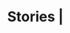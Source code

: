 ---
title: "Stories |"
header:
  background: false
heading: "56 people helped so far in Wigan & Leigh"
button:
  url: "#URL"
  text: "Donate and make a real change"
intro: |
  **Lorem ipsum dolor sit amet, consectetur adipisicing elit. Doloremque laborum voluptatibus, eius in a quas aspernatur harum autem, amet, nostrum libero facilis. Neque impedit quidem fugit adipisci, eius perspiciatis. Maiores?**
---